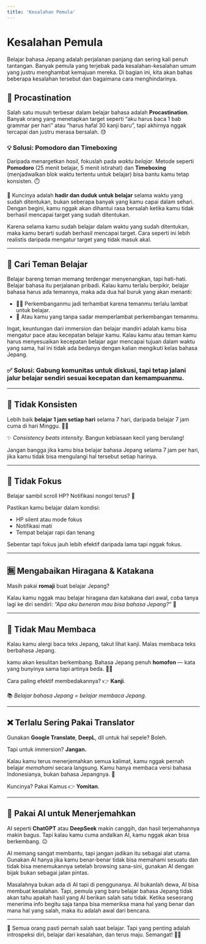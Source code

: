 ```yaml
---
title: 'Kesalahan Pemula'
---
```


# Kesalahan Pemula

Belajar bahasa Jepang adalah perjalanan panjang dan sering kali penuh tantangan. Banyak pemula yang terjebak pada kesalahan-kesalahan umum yang justru menghambat kemajuan mereka. Di bagian ini, kita akan bahas beberapa kesalahan tersebut dan bagaimana cara menghindarinya.

## 🐌 Procastination

Salah satu musuh terbesar dalam belajar bahasa adalah **Procastination**. Banyak orang yang menetapkan target seperti “aku harus baca 1 bab grammar per hari” atau “harus hafal 30 kanji baru”, tapi akhirnya nggak tercapai dan justru merasa bersalah. 😓

### 💡 Solusi: Pomodoro dan Timeboxing

Daripada menargetkan *hasil*, fokuslah pada *waktu belajar*. Metode seperti **Pomodoro** (25 menit belajar, 5 menit istirahat) dan **Timeboxing** (menjadwalkan blok waktu tertentu untuk belajar) bisa bantu kamu tetap konsisten. ⏱️

🎯 Kuncinya adalah **hadir dan duduk untuk belajar** selama waktu yang sudah ditentukan, bukan seberapa banyak yang kamu capai dalam sehari. Dengan begini, kamu nggak akan dihantui rasa bersalah ketika kamu tidak berhasil mencapai target yang sudah ditentukan. 

Karena selama kamu sudah belajar dalam waktu yang sudah ditentukan, maka kamu berarti sudah berhasil mencapai target. Cara seperti ini lebih realistis daripada mengatur target yang tidak masuk akal.

---

## 👯 Cari Teman Belajar

Belajar bareng teman memang terdengar menyenangkan, tapi hati-hati. Belajar bahasa itu perjalanan pribadi. Kalau kamu terlalu berpikir, belajar bahasa harus ada temannya, maka ada dua hal buruk yang akan menanti:

- 🚶‍♂️ Perkembanganmu jadi terhambat karena temanmu terlalu lambat untuk belajar.
- 🐢 Atau kamu yang tanpa sadar memperlambat perkembangan temanmu.

Ingat, keuntungan dari immersion dan belajar mandiri adalah kamu bisa mengatur pace atau kecepatan belajar kamu. Kalau kamu atau teman kamu harus menyesuaikan kecepatan belajar agar mencapai tujuan dalam waktu yang sama, hal ini tidak ada bedanya dengan kalian mengikuti kelas bahasa Jepang.


### ✅ Solusi: Gabung komunitas untuk diskusi, tapi tetap jalani jalur belajar sendiri sesuai kecepatan dan kemampuanmu.

---

## 🔁 Tidak Konsisten

Lebih baik **belajar 1 jam setiap hari** selama 7 hari, daripada belajar 7 jam cuma di hari Minggu. 🧠📆

✨ *Consistency beats intensity.* Bangun kebiasaan kecil yang berulang!

Jangan bangga jika kamu bisa belajar bahasa Jepang selama 7 jam per hari, jika kamu tidak bisa mengulangi hal tersebut setiap harinya.

---

## 🔕 Tidak Fokus

Belajar sambil scroll HP? Notifikasi nongol terus? 🤯

Pastikan kamu belajar dalam kondisi:

- HP silent atau mode fokus
- Notifikasi mati
- Tempat belajar rapi dan tenang

Sebentar tapi fokus jauh lebih efektif daripada lama tapi nggak fokus.

---

## 🈚️ Mengabaikan Hiragana & Katakana

Masih pakai **romaji** buat belajar Jepang?

Kalau kamu nggak mau belajar hiragana dan katakana dari awal, coba tanya lagi ke diri sendiri: *“Apa aku beneran mau bisa bahasa Jepang?”* 🤔

---

## 📖 Tidak Mau Membaca

Kalau kamu alergi baca teks Jepang, takut lihat kanji. Malas membaca teks berbahasa Jepang. 

kamu akan kesulitan berkembang. Bahasa Jepang penuh **homofon** — kata yang bunyinya sama tapi artinya beda. 😵‍💫

Cara paling efektif membedakannya? 👉 **Kanji**.

📚 *Belajar bahasa Jepang = belajar membaca Jepang.*

---

## ❌ Terlalu Sering Pakai Translator

Gunakan **Google Translate**, **DeepL**, dll untuk hal sepele? Boleh.

Tapi untuk immersion? **Jangan.**

Kalau kamu terus menerjemahkan semua kalimat, kamu nggak pernah belajar *memahami* secara langsung. Kamu hanya membaca versi bahasa Indonesianya, bukan bahasa Jepangnya. 🚫

Kuncinya? Pakai Kamus 👉 **Yomitan**.

---

## 🤖 Pakai AI untuk Menerjemahkan

AI seperti **ChatGPT** atau **DeepSeek** makin canggih, dan hasil terjemahannya makin bagus. Tapi kalau kamu cuma andalkan AI, kamu nggak akan bisa berkembang. 😐

AI memang sangat membantu, tapi jangan jadikan itu sebagai alat utama. Gunakan AI hanya jika kamu benar-benar tidak bisa memahami sesuatu dan tidak bisa menemukannya setelah browsing sana-sini, gunakan AI dengan bijak bukan sebagai jalan pintas.

Masalahnya bukan ada di AI tapi di penggunanya. AI bukanlah dewa, AI bisa membuat kesalahan. Tapi, pemula yang baru belajar bahasa Jepang tidak akan tahu apakah hasil yang AI berikan salah satu tidak. Ketika seseorang menerima info begitu saja tanpa bisa memeriksa mana hal yang benar dan mana hal yang salah, maka itu adalah awal dari bencana.

---

💬 Semua orang pasti pernah salah saat belajar. Tapi yang penting adalah introspeksi diri, belajar dari kesalahan, dan terus maju. Semangat! 💪✨
